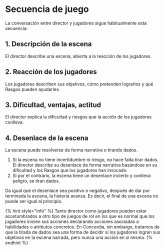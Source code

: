 # Secuencia de juego

La conversación entre director y jugadores sigue habitualmente esta secuencia:

## 1. Descripción de la escena

El director describe una escena, abierta a la reacción de los jugadores.

## 2. Reacción de los jugadores

Los jugadores describen sus objetivos, cómo pretenden lograrlos y qué Rasgos pueden ayudarles.

## 3. Dificultad, ventajas, actitud

El director explica la dificultad y riesgos que la acción de los jugadores conlleva.

## 4. Desenlace de la escena

La escena puede resolverse de forma narrativa o tirando dados.

1. Si la escena no tiene incertidumbre ni riesgo, no hace falta tirar dados. El director describe su desenlace de forma narrativa basándose en su dificultad y los Rasgos que los jugadores han invocado.
2. Si por el contrario, la escena tiene un desenlace incierto y conlleva peligro, se tiran dados.

Da igual que el desenlace sea positivo o negativo, después de dar por terminada la escena, la historia avanza. Es decir, el final de una escena no puede ser igual al principio.

{% hint style="info" %}
Tanto director como jugadores pueden estar acostumbrados a otro tipo de juegos de rol en los que es normal que los jugadores inicien sus acciones declarando acciones asociadas a habilidades o atributos concretos. En Concordia, sin embargo, tratamos de que la tirada de dados sea una forma de decidir si los jugadores logran sus objetivos en la escena narrada, pero nunca una acción en sí misma.
{% endhint %}
